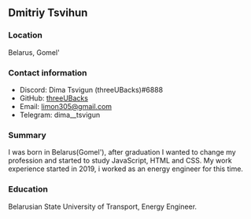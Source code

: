 ## Dmitriy Tsvihun

### Location
Belarus, Gomel'

### Contact information
* Discord: Dima Tsvigun (threeUBacks)#6888
* GitHub: [threeUBacks](https://github.com/threeUBacks)
* Email: limon305@gmail.com
* Telegram: dima__tsvigun 

### Summary
I was born in Belarus(Gomel'), after graduation I wanted to change my profession and started to study JavaScript, HTML and CSS. My work experience started in 2019, i worked as an energy engineer for this time. 

### Education
Belarusian State University of Transport, Energy Engineer.